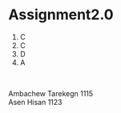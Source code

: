 # Assignment2.0

1. C <br>
2. C<br>
3. D<br>
4. A<br>
<br>

Ambachew Tarekegn 1115
<br>
Asen Hisan 1123
